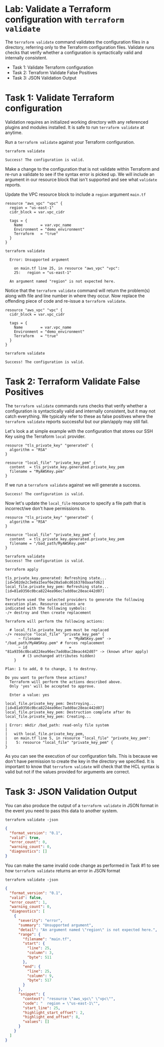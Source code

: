 # Lab: Validate a Terraform configuration with `terraform validate`

The `terraform validate` command validates the configuration files in a directory, referring only to the Terraform configuration files. Validate runs checks that verify whether a configuration is syntactically valid and internally consistent.

- Task 1: Validate Terraform configuration
- Task 2: Terraform Validate False Positives
- Task 3: JSON Validation Output

# Task 1: Validate Terraform configuration

Validation requires an initialized working directory with any referenced plugins and modules installed. It is safe to run `terraform validate` at anytime.

Run a `terraform validate` against your Terraform configuration.

```script
terraform validate
```

```script
Success! The configuration is valid.
```

Make a change to the configuration that is not validate within Terraform and re-run a validate to see if the syntax error is picked up. We will include an argument in our resource block that isn't supported and see what `validate` reports.

Update the VPC resource block to include a `region` argument
`main.tf`

```hcl
resource "aws_vpc" "vpc" {
  region = "us-east-1"
  cidr_block = var.vpc_cidr

  tags = {
    Name        = var.vpc_name
    Environment = "demo_environment"
    Terraform   = "true"
  }
}
```

```script
terraform validate
```

```script
  Error: Unsupported argument

    on main.tf line 25, in resource "aws_vpc" "vpc":
    25:   region = "us-east-1"

  An argument named "region" is not expected here.
```

Notice that the `terraform validate` command will return the problem(s) along with file and line number in where they occur. Now replace the offending piece of code and re-issue a `terraform validate`.

```hcl
resource "aws_vpc" "vpc" {
  cidr_block = var.vpc_cidr

  tags = {
    Name        = var.vpc_name
    Environment = "demo_environment"
    Terraform   = "true"
  }
}
```

```shell
terraform validate
```

```shell
Success! The configuration is valid.
```

# Task 2: Terraform Validate False Positives

The `terraform validate` commands runs checks that verify whether a configuration is syntactically valid and internally consistent, but it may not catch everything. We typically refer to these as false positives where the `terraform validate` reports successful but our plan/apply may still fail.

Let's look a at simple example with the configuration that stores our SSH Key using the Terraform `local` provider.

```hcl
resource "tls_private_key" "generated" {
  algorithm = "RSA"
}

resource "local_file" "private_key_pem" {
  content  = tls_private_key.generated.private_key_pem
  filename = "MyAWSKey.pem"
}
```

If we run a `terraform validate` against we will generate a success.

```shell
Success! The configuration is valid.
```

Now let's update the `local_file` resource to specify a file path that is incorrect/we don't have permissions to.

```hcl
resource "tls_private_key" "generated" {
  algorithm = "RSA"
}

resource "local_file" "private_key_pem" {
  content  = tls_private_key.generated.private_key_pem
  filename = "/bad_path/MyAWSKey.pem"
}
```

```shell
terraform validate
Success! The configuration is valid.
```

```shell
terraform apply

tls_private_key.generated: Refreshing state... [id=502de2c3e0a15eaf6e20a5a8cd616378daaafd62]
local_file.private_key_pem: Refreshing state... [id=81a9356c0bca8224ea96ec7add0ac28eac442d07]

Terraform used the selected providers to generate the following execution plan. Resource actions are
indicated with the following symbols:
-/+ destroy and then create replacement

Terraform will perform the following actions:

  # local_file.private_key_pem must be replaced
-/+ resource "local_file" "private_key_pem" {
      ~ filename             = "MyAWSKey.pem" -> "/bad_path/MyAWSKey.pem" # forces replacement
      ~ id                   = "81a9356c0bca8224ea96ec7add0ac28eac442d07" -> (known after apply)
        # (3 unchanged attributes hidden)
    }

Plan: 1 to add, 0 to change, 1 to destroy.

Do you want to perform these actions?
  Terraform will perform the actions described above.
  Only 'yes' will be accepted to approve.

  Enter a value: yes

local_file.private_key_pem: Destroying... [id=81a9356c0bca8224ea96ec7add0ac28eac442d07]
local_file.private_key_pem: Destruction complete after 0s
local_file.private_key_pem: Creating...

| Error: mkdir /bad_path: read-only file system
|
|   with local_file.private_key_pem,
|   on main.tf line 5, in resource "local_file" "private_key_pem":
|    5: resource "local_file" "private_key_pem" {
}

```

As you can see the execution of our configuration fails. This is because we don't have permission to create the key in the directory we specified. It is important to know that `terraform validate` will check that the HCL syntax is valid but not if the values provided for arguments are correct.

# Task 3: JSON Validation Output

You can also produce the output of a `terraform validate` in JSON format in the event you need to pass this data to another system.

```shell
terraform validate -json
```

```json
{
  "format_version": "0.1",
  "valid": true,
  "error_count": 0,
  "warning_count": 0,
  "diagnostics": []
}
```

You can make the same invalid code change as performed in Task #1 to see how `terraform validate` returns an error in JSON format

```shell
terraform validate -json
```

```json
{
  "format_version": "0.1",
  "valid": false,
  "error_count": 1,
  "warning_count": 0,
  "diagnostics": [
    {
      "severity": "error",
      "summary": "Unsupported argument",
      "detail": "An argument named \"region\" is not expected here.",
      "range": {
        "filename": "main.tf",
        "start": {
          "line": 25,
          "column": 3,
          "byte": 511
        },
        "end": {
          "line": 25,
          "column": 9,
          "byte": 517
        }
      },
      "snippet": {
        "context": "resource \"aws_vpc\" \"vpc\"",
        "code": "  region = \"us-east-1\"",
        "start_line": 25,
        "highlight_start_offset": 2,
        "highlight_end_offset": 8,
        "values": []
      }
    }
  ]
}
```
